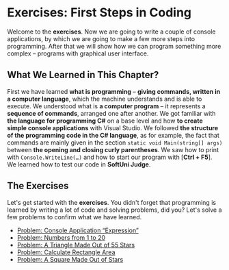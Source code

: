 # Exercises: First Steps in Coding

Welcome to the **exercises**. Now we are going to write a couple of console applications, by which we are going to make a few more steps into programming. After that we will show how we can program something more complex – programs with graphical user interface.

## What We Learned in This Chapter?

First we have learned **what is programming** – **giving commands, written in a computer language**, which the machine understands and is able to execute. We understood what is **a computer program** – it represents a **sequence of commands**, arranged one after another. We got familiar with **the language for programming C\#** on a base level and how **to create simple console applications** with Visual Studio. We followed **the structure of the programming code in the C\# language**, as for example, the fact that commands are mainly given in the section `static void Main(string[] args)` between **the opening and closing curly parentheses**. We saw how to print with `Console.WriteLine(…)` and how to start our program with \[**Ctrl + F5**\]. We learned how to test our code in **SoftUni Judge**.

## The Exercises

Let's get started with the **exercises**. You didn't forget that programming is learned by writing a lot of code and solving problems, did you? Let's solve a few problems to confirm what we have learned.

* [Problem: Console Application “Expression”](https://legacy.gitbook.com/book/software-university-foundation/programming-basics-csharp-en/edit#)
* [Problem: Numbers from 1 to 20](/Content/Chapter-1-first-steps-in-programming/exercises-first-steps-in-coding/numbers-1-to-20.md)
* [Problem: A Triangle Made Out of 55 Stars](/Content/Chapter-1-first-steps-in-programming/exercises-first-steps-in-coding/triangle-of-stars.md)
* [Problem: Calculate Rectangle Area](/Content/Chapter-1-first-steps-in-programming/exercises-first-steps-in-coding/rectangle-area.md)
* [Problem: A Square Made Out of Stars](/Content/Chapter-1-first-steps-in-programming/exercises-first-steps-in-coding/square-of-stars.md)
